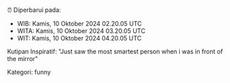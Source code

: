 ⏰ Diperbarui pada:
- WIB: Kamis, 10 Oktober 2024 02.20.05 UTC
- WITA: Kamis, 10 Oktober 2024 03.20.05 UTC
- WIT: Kamis, 10 Oktober 2024 04.20.05 UTC

Kutipan Inspiratif:
"Just saw the most smartest person when i was in front of the mirror"


Kategori: funny

